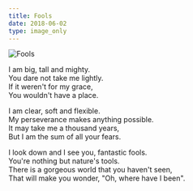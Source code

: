 ```yaml
---
title: Fools
date: 2018-06-02
type: image_only
---
```


![Fools](/$relToAbs("fools.jpg")$)

<!--more-->

I am big, tall and mighty.   
You dare not take me lightly.   
If it weren't for my grace,   
You wouldn't have a place.   

I am clear, soft and flexible.   
My perseverance makes anything possible.   
It may take me a thousand years,   
But I am the sum of all your fears.   

I look down and I see you, fantastic fools.   
You're nothing but nature's tools.   
There is a gorgeous world that you haven't seen,   
That will make you wonder, "Oh, where have I been".   
